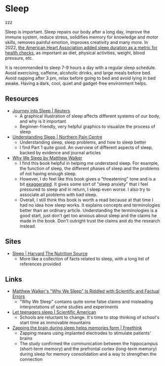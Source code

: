 # Sleep

zzz

Sleep is important. Sleep repairs our body after a long day, improve the immune
system, reduce stress, solidifies memory for knowledge and motor skills, removes
painful emotion, improves creativity and many more. In 2022,
[the American Heart Association added sleep duration as a metric for health checks](https://newsroom.heart.org/news/american-heart-association-adds-sleep-to-cardiovascular-health-checklist),
as important as diet, physical activities, weight, blood pressure, etc.

It is recommended to sleep 7-9 hours a day with a regular sleep schedule. Avoid
exercising, caffeine, alcoholic drinks, and large meals before bed. Avoid
napping after 3 pm, relax before going to bed and avoid lying in bed awake.
Having a dark, cool, quiet and gadget-free environment helps.

## Resources

- [Journey into Sleep | Reuters](https://www.reuters.com/graphics/HEALTH-SLEEP/mopakyjmnpa/)
  - A graphical illustration of sleep affects different systems of our body, and
    why is it important
  - Beginner-friendly, very helpful graphics to visualize the process of sleep
- [Understanding Sleep | Northern Pain Centre](https://www.northernpaincentre.com.au/wellness/chronic-pain-sleep/)
  - Understanding sleep, sleep problems, and how to sleep better
  - I find Part 1 quite good. An overview of different aspects of sleep, backed
    by evidence and journal articles
- [Why We Sleep by Matthew Walker](https://www.goodreads.com/book/show/34466963-why-we-sleep)
  - I find this book helpful in helping me understand sleep. For example, the
    function of sleep, the different phases of sleep and the problems of not
    having enough sleep.
  - However, I do feel like this book gives a "threatening" tone and is a bit
    [exaggerated](https://guzey.com/books/why-we-sleep/). It gives some sort of
    "sleep anxiety" that I feel pressured to sleep and in return, I sleep even
    worse. I also try to associate all problems with bad sleep.
  - Overall, I still think this book is worth a read because at that time I had
    no idea how sleep works. It explains concepts and terminologies better than
    an ordinary article. Understanding the terminologies is a good start, just
    don't get too anxious about sleep and the claims he made in the book. Don't
    outright trust the claims and do the research instead.

## Sites

- [Sleep | Harvard The Nutrition Source](https://www.hsph.harvard.edu/nutritionsource/sleep/)
  - More like a collection of facts related to sleep, with a long list of
    references provided

## Links

- [Matthew Walker's "Why We Sleep" Is Riddled with Scientific and Factual Errors](https://guzey.com/books/why-we-sleep/)
  - "Why We Sleep" contains quite some false claims and misleading
    interpretations of some studies and experiments
- [Let teenagers sleep | Scientific American](https://www.scientificamerican.com/article/let-teenagers-sleep/)
  - Schools are reluctant to change. It's time to stop thinking of school's
    start time as immovable mountains
- [Zapping the brain during sleep helps memories form | Freethink](https://www.freethink.com/health/memory-consolidation-brain-stimulation)
  - Zapping means using implanted electrodes to stimulate patients' brains
  - The study confirmed the communication between the hippocampus (short-term
    memory) and the prefrontal cortex (long-term memory) during sleep for memory
    consolidation and a way to strengthen the connection
